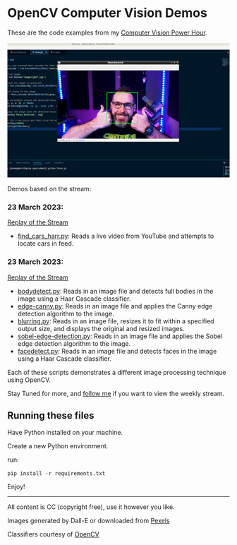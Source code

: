 # OpenCV Computer Vision Demos

These are the code examples from my [Computer Vision Power Hour](https://www.twitch.tv/jeremymorgan/schedule?vodID=1773385086). 

![OpenCV Computer Vision Demos](https://github.com/JeremyMorgan/opencv-demos/raw/main/computer-vision-demo.png)

Demos based on the stream:

### 23 March 2023:

[Replay of the Stream](https://www.twitch.tv/videos/1779967820)

- [find_cars_harr.py](https://github.com/JeremyMorgan/opencv-demos/blob/main/find_cars_harr.py): Reads a live video from YouTube and attempts to locate cars in feed.

### 23 March 2023:

[Replay of the Stream](https://www.twitch.tv/videos/1773385086)

- [bodydetect.py](https://github.com/JeremyMorgan/opencv-demos/blob/main/bodydetect.py): Reads in an image file and detects full bodies in the image using a Haar Cascade classifier.
- [edge-canny.py](https://github.com/JeremyMorgan/opencv-demos/blob/main/edge-canny.py): Reads in an image file and applies the Canny edge detection algorithm to the image.
- [blurring.py](https://github.com/JeremyMorgan/opencv-demos/blob/main/blurring.py): Reads in an image file, resizes it to fit within a specified output size, and displays the original and resized images.
- [sobel-edge-detection.py](https://github.com/JeremyMorgan/opencv-demos/blob/main/edge-sobel.py): Reads in an image file and applies the Sobel edge detection algorithm to the image.
- [facedetect.py](https://github.com/JeremyMorgan/opencv-demos/blob/main/facedetect.py): Reads in an image file and detects faces in the image using a Haar Cascade classifier.

Each of these scripts demonstrates a different image processing technique using OpenCV.

Stay Tuned for more, and [follow me](https://www.twitch.tv/jeremymorgan/) if you want to view the weekly stream. 

## Running these files

Have Python installed on your machine. 

Create a new Python environment. 

run: 

```
pip install -r requirements.txt
```
Enjoy! 

--- 
All content is CC (copyright free), use it however you like. 

Images generated by Dall-E or downloaded from [Pexels](https://www.pexels.com)


Classifiers courtesy of [OpenCV](https://github.com/kipr/opencv/tree/master/data)

